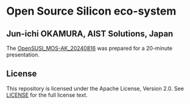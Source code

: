 # Open Source Silicon eco-system

## Jun-ichi OKAMURA, AIST Solutions, Japan
The [OpenSUSI_MOS-AK_20240816](OpenSUSI_MOS-AK_20240816.pdf) was prepared for a 20-minute presentation.


## License
This repository is licensed under the Apache License, Version 2.0. See [LICENSE](LICENSE.txt) for the full license text.
